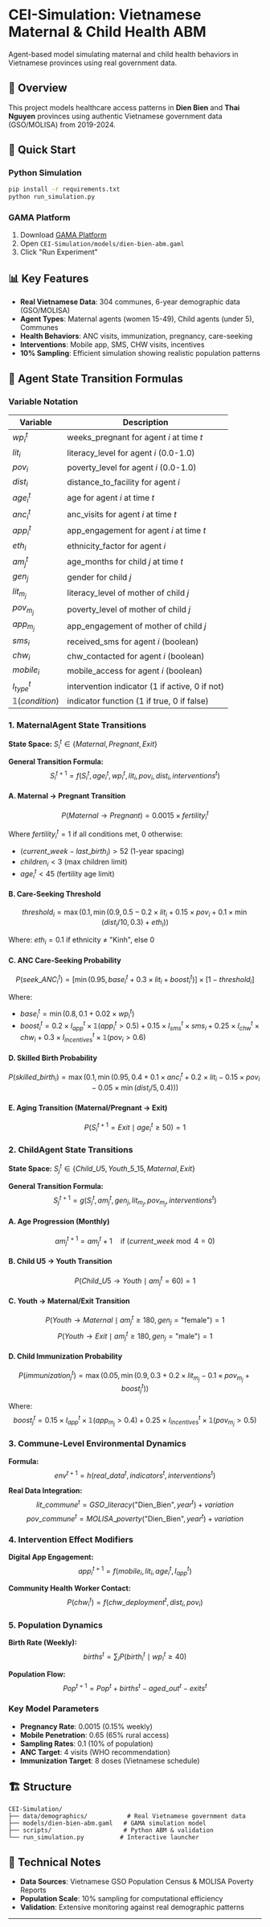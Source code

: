 # CEI-Simulation: Vietnamese Maternal & Child Health ABM

Agent-based model simulating maternal and child health behaviors in Vietnamese provinces using real government data.

## 🎯 Overview

This project models healthcare access patterns in **Dien Bien** and **Thai Nguyen** provinces using authentic Vietnamese government data (GSO/MOLISA) from 2019-2024.

## 🚀 Quick Start

### Python Simulation
```bash
pip install -r requirements.txt
python run_simulation.py
```

### GAMA Platform
1. Download [GAMA Platform](https://gama-platform.org/download)
2. Open `CEI-Simulation/models/dien-bien-abm.gaml`
3. Click "Run Experiment"

## 📊 Key Features

- **Real Vietnamese Data**: 304 communes, 6-year demographic data (GSO/MOLISA)
- **Agent Types**: Maternal agents (women 15-49), Child agents (under 5), Communes
- **Health Behaviors**: ANC visits, immunization, pregnancy, care-seeking
- **Interventions**: Mobile app, SMS, CHW visits, incentives
- **10% Sampling**: Efficient simulation showing realistic population patterns

## 🔬 Agent State Transition Formulas

### Variable Notation

| Variable | Description |
|----------|-------------|
| $wp_i^t$ | weeks_pregnant for agent $i$ at time $t$ |
| $lit_i$ | literacy_level for agent $i$ (0.0-1.0) |
| $pov_i$ | poverty_level for agent $i$ (0.0-1.0) |
| $dist_i$ | distance_to_facility for agent $i$ |
| $age_i^t$ | age for agent $i$ at time $t$ |
| $anc_i^t$ | anc_visits for agent $i$ at time $t$ |
| $app_i^t$ | app_engagement for agent $i$ at time $t$ |
| $eth_i$ | ethnicity_factor for agent $i$ |
| $am_j^t$ | age_months for child $j$ at time $t$ |
| $gen_j$ | gender for child $j$ |
| $lit_{m_j}$ | literacy_level of mother of child $j$ |
| $pov_{m_j}$ | poverty_level of mother of child $j$ |
| $app_{m_j}$ | app_engagement of mother of child $j$ |
| $sms_i$ | received_sms for agent $i$ (boolean) |
| $chw_i$ | chw_contacted for agent $i$ (boolean) |
| $mobile_i$ | mobile_access for agent $i$ (boolean) |
| $I_{type}^t$ | intervention indicator (1 if active, 0 if not) |
| $\mathbb{1}(condition)$ | indicator function (1 if true, 0 if false) |

### 1. MaternalAgent State Transitions

**State Space:** $S_i^t \in \{Maternal, Pregnant, Exit\}$

**General Transition Formula:**
$$S_i^{t+1} = f(S_i^t, age_i^t, wp_i^t, lit_i, pov_i, dist_i, interventions^t)$$

#### A. Maternal → Pregnant Transition
$$P(Maternal \rightarrow Pregnant) = 0.0015 \times fertility_i^t$$

Where $fertility_i^t = 1$ if all conditions met, $0$ otherwise:
- $(current\_week - last\_birth_i) > 52$ (1-year spacing)
- $children_i < 3$ (max children limit)  
- $age_i^t < 45$ (fertility age limit)

#### B. Care-Seeking Threshold
$$threshold_i = \max(0.1, \min(0.9, 0.5 - 0.2 \times lit_i + 0.15 \times pov_i + 0.1 \times \min(dist_i/10, 0.3) + eth_i))$$

Where: $eth_i = 0.1$ if ethnicity ≠ "Kinh", else $0$

#### C. ANC Care-Seeking Probability
$$P(seek\_ANC_i^t) = [\min(0.95, base_i^t + 0.3 \times lit_i + boost_i^t)] \times [1 - threshold_i]$$

Where:
- $base_i^t = \min(0.8, 0.1 + 0.02 \times wp_i^t)$
- $boost_i^t = 0.2 \times I_{app}^t \times \mathbb{1}(app_i^t > 0.5) + 0.15 \times I_{sms}^t \times sms_i + 0.25 \times I_{chw}^t \times chw_i + 0.3 \times I_{incentives}^t \times \mathbb{1}(pov_i > 0.6)$

#### D. Skilled Birth Probability
$$P(skilled\_birth_i) = \max(0.1, \min(0.95, 0.4 + 0.1 \times anc_i^t + 0.2 \times lit_i - 0.15 \times pov_i - 0.05 \times \min(dist_i/5, 0.4)))$$

#### E. Aging Transition (Maternal/Pregnant → Exit)
$$P(S_i^{t+1} = Exit \mid age_i^t \geq 50) = 1$$

### 2. ChildAgent State Transitions

**State Space:** $S_j^t \in \{Child\_U5, Youth\_5\_15, Maternal, Exit\}$

**General Transition Formula:**
$$S_j^{t+1} = g(S_j^t, am_j^t, gen_j, lit_{m_j}, pov_{m_j}, interventions^t)$$

#### A. Age Progression (Monthly)
$$am_j^{t+1} = am_j^t + 1 \quad \text{if } (current\_week \bmod 4 = 0)$$

#### B. Child U5 → Youth Transition
$$P(Child\_U5 \rightarrow Youth \mid am_j^t = 60) = 1$$

#### C. Youth → Maternal/Exit Transition
$$P(Youth \rightarrow Maternal \mid am_j^t \geq 180, gen_j = \text{"female"}) = 1$$
$$P(Youth \rightarrow Exit \mid am_j^t \geq 180, gen_j = \text{"male"}) = 1$$

#### D. Child Immunization Probability
$$P(immunization_j^t) = \max(0.05, \min(0.9, 0.3 + 0.2 \times lit_{m_j} - 0.1 \times pov_{m_j} + boost_j^t))$$

Where:
$$boost_j^t = 0.15 \times I_{app}^t \times \mathbb{1}(app_{m_j} > 0.4) + 0.25 \times I_{incentives}^t \times \mathbb{1}(pov_{m_j} > 0.5)$$

### 3. Commune-Level Environmental Dynamics

**Formula:**
$$env^{t+1} = h(real\_data^t, indicators^t, interventions^t)$$

**Real Data Integration:**
$$lit\_commune^t = GSO\_literacy(\text{"Dien\_Bien"}, year^t) + variation$$
$$pov\_commune^t = MOLISA\_poverty(\text{"Dien\_Bien"}, year^t) + variation$$

### 4. Intervention Effect Modifiers

**Digital App Engagement:**
$$app_i^{t+1} = f(mobile_i, lit_i, age_i^t, I_{app}^t)$$

**Community Health Worker Contact:**
$$P(chw_i^t) = f(chw\_deployment^t, dist_i, pov_i)$$

### 5. Population Dynamics

**Birth Rate (Weekly):**
$$births^t = \sum_i P(birth_i^t \mid wp_i^t \geq 40)$$

**Population Flow:**
$$Pop^{t+1} = Pop^t + births^t - aged\_out^t - exits^t$$

### Key Model Parameters

- **Pregnancy Rate**: $0.0015$ (0.15% weekly)
- **Mobile Penetration**: $0.65$ (65% rural access)  
- **Sampling Rates**: $0.1$ (10% of population)
- **ANC Target**: $4$ visits (WHO recommendation)
- **Immunization Target**: $8$ doses (Vietnamese schedule)

## 🏗️ Structure

```
CEI-Simulation/
├── data/demographics/           # Real Vietnamese government data
├── models/dien-bien-abm.gaml   # GAMA simulation model  
├── scripts/                    # Python ABM & validation
└── run_simulation.py          # Interactive launcher
```

## 🔧 Technical Notes

- **Data Sources**: Vietnamese GSO Population Census & MOLISA Poverty Reports
- **Population Scale**: 10% sampling for computational efficiency
- **Validation**: Extensive monitoring against real demographic patterns

---

